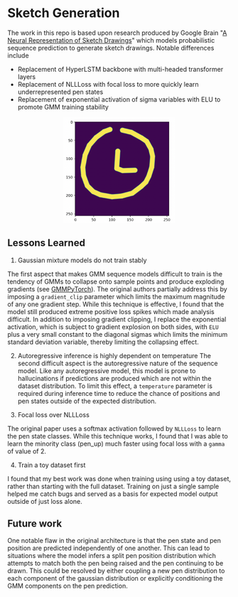 # Sketch Generation #
The work in this repo is based upon research produced by Google Brain "[A Neural Representation of Sketch Drawings](https://arxiv.org/pdf/1704.03477)" which models probabilistic sequence prediction to generate sketch drawings. Notable differences include
* Replacement of HyperLSTM backbone with multi-headed transformer layers
* Replacement of NLLLoss with focal loss to more quickly learn underrepresented pen states
* Replacement of exponential activation of sigma variables with ELU to promote GMM training stability

<p align="center">
<img width="50%" src="assets/clock_generation.png" alt="Example Optimization"/>
</p>

## Lessons Learned ##
1. Gaussian mixture models do not train stably

The first aspect that makes GMM sequence models difficult to train is the tendency of GMMs to collapse onto sample points and produce exploding gradients (see [GMMPyTorch](https://github.com/kylesayrs/GMMPytorch)). The original authors partially address this by imposing a `gradient_clip` parameter which limits the maximum magnitude of any one gradient step. While this technique is effective, I found that the model still produced extreme positive loss spikes which made analysis difficult. In addition to imposing gradient clipping, I replace the exponential activation, which is subject to gradient explosion on both sides, with `ELU` plus a very small constant to the diagonal sigmas which limits the minimum standard deviation variable, thereby limiting the collapsing effect.

2. Autoregressive inference is highly dependent on temperature
The second difficult aspect is the autoregressive nature of the sequence model. Like any autoregressive model, this model is prone to hallucinations if predictions are produced which are not within the dataset distribution. To limit this effect, a `temperature` parameter is required during inference time to reduce the chance of positions and pen states outside of the expected distribution.

3. Focal loss over NLLLoss

The original paper uses a softmax activation followed by `NLLLoss` to learn the pen state classes. While this technique works, I found that I was able to learn the minority class (pen_up) much faster using focal loss with a `gamma` of value of 2.

4. Train a toy dataset first

I found that my best work was done when training using using a toy dataset, rather than starting with the full dataset. Training on just a single sample helped me catch bugs and served as a basis for expected model output outside of just loss alone. 


## Future work ##
One notable flaw in the original architecture is that the pen state and pen position are predicted independently of one another. This can lead to situations where the model infers a split pen position  distribution which attempts to match both the pen being raised and the pen continuing to be drawn. This could be resolved by either coupling a new pen distribution to each component of the gaussian distribution or explicitly conditioning the GMM components on the pen prediction.
